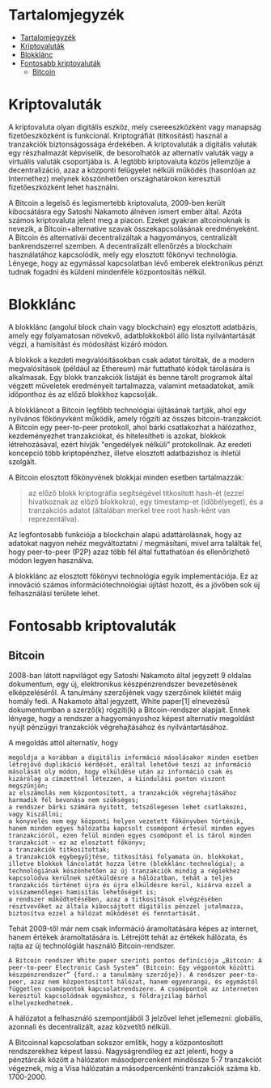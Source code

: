 # Tartalomjegyzék

- [Tartalomjegyzék](#tartalomjegyzék)
- [Kriptovaluták](#kriptovaluták)
- [Blokklánc](#blokklánc)
- [Fontosabb kriptovaluták](#fontosabb-kriptovaluták)
  - [Bitcoin](#bitcoin)

# Kriptovaluták

A kriptovaluta olyan digitális eszköz, mely csereeszközként vagy manapság fizetőeszközként is funkcionál. Kriptográfiát (titkosítást) használ a tranzakciók biztonságossága érdekében. A kriptovaluták a digitális valuták egy részhalmazát képviselik, de besorolhatók az alternatív valuták vagy a virtuális valuták csoportjába is. A legtöbb kriptovaluta közös jellemzője a decentralizáció, azaz a központi felügyelet nélküli működés (hasonlóan az Internethez) melynek köszönhetően országhatárokon keresztüli fizetőeszközként lehet használni.

A Bitcoin a legelső és legismertebb kriptovaluta, 2009-ben került kibocsátásra egy Satoshi Nakamoto álnéven ismert ember által. Azóta számos kriptovaluta jelent meg a piacon. Ezeket gyakran altcoinoknak is nevezik, a Bitcoin+alternative szavak összekapcsolásának eredményeként. A Bitcoin és alternatívái decentralizáltak a hagyományos, centralizált bankrendszerrel szemben. A decentralizált ellenőrzés a blockchain használatához kapcsolódik, mely egy elosztott főkönyvi technológia. Lényege, hogy az egymással kapcsolatban lévő emberek elektronikus pénzt tudnak fogadni és küldeni mindenféle központosítás nélkül.

# Blokklánc

A blokklánc (angolul block chain vagy blockchain) egy elosztott adatbázis, amely egy folyamatosan növekvő, adatblokkokból álló lista nyilvántartását végzi, a hamisítást és módosítást kizáró módon.

A blokkok a kezdeti megvalósításokban csak adatot tároltak, de a modern megvalósítások (például az Ethereum) már futtatható kódok tárolására is alkalmasak. Egy blokk tranzakciók listáját és benne tárolt programok által végzett műveletek eredményeit tartalmazza, valamint metaadatokat, amik időponthoz és az előző blokkhoz kapcsolják.

A blokkláncot a Bitcoin legfőbb technológiai újításának tartják, ahol egy nyilvános főkönyvként működik, amely rögzíti az összes bitcoin-tranzakciót. A Bitcoin egy peer-to-peer protokoll, ahol bárki csatlakozhat a hálózathoz, kezdeményezhet tranzakciókat, és hitelesítheti is azokat, blokkok létrehozásával, ezért hívják "engedélyek nélküli" protokollnak. Az eredeti koncepció több kriptopénzhez, illetve elosztott adatbázishoz is ihletül szolgált.

A Bitcoin elosztott főkönyvének blokkjai minden esetben tartalmazzák:

>az előző blokk kriptográfia segítségével titkosított hash-ét (ezzel hivatkoznak az előző blokkokra),
>egy timestamp-et (időbélyeget),
>és a tranzakciós adatot (általában merkel tree root hash-ként van reprezentálva).

Az legfontosabb funkciója a blockchain alapú adattárolásnak, hogy az adatokat nagyon nehéz megváltoztatni / megmásítani, mivel arra találták fel, hogy peer-to-peer (P2P) azaz több fél által futtathatóan és ellenőrizhető módon legyen használva.

A blokklánc az elosztott főkönyvi technológia egyik implementációja. Ez az innováció számos információtechnológiai újítást hozott, és a jövőben sok új felhasználási területe lehet.

# Fontosabb kriptovaluták

## Bitcoin

2008-ban látott napvilágot egy Satoshi Nakamoto által jegyzett 9 oldalas dokumentum, egy új, elektronikus készpénzrendszer bevezetésének elképzeléséről. A tanulmány szerzőjének vagy szerzőinek kilétét máig homály fedi. A Nakamoto által jegyzett, White paper[1] elnevezésű dokumentumban a szerző(k) rögzíti(k) a Bitcoin-rendszer alapjait. Ennek lényege, hogy a rendszer a hagyományoshoz képest alternatív megoldást nyújt pénzügyi tranzakciók végrehajtásához és nyilvántartásához.

A megoldás attól alternatív, hogy

    megoldja a korábban a digitális információ másolásakor minden esetben létrejövő duplikáció kérdését, ezáltal lehetővé teszi az információ másolását oly módon, hogy elküldése után az információ csak és kizárólag a címzettnél létezzen, a kiindulási ponton viszont megszűnjön;
    az elszámolás nem központosított, a tranzakciók végrehajtásához harmadik fél bevonása nem szükséges;
    a rendszer bárki számára nyitott, tetszőlegesen lehet csatlakozni, vagy kiszállni;
    a könyvelés nem egy központi helyen vezetett főkönyvben történik, hanem minden egyes hálózatba kapcsolt csomópont értesül minden egyes tranzakcióról, ezen felül minden egyes csomópont el is tárol minden tranzakciót – ez az elosztott főkönyv;
    a tranzakciók titkosítottak;
    a tranzakciók egybegyűjtése, titkosítási folyamata ún. blokkokat, illetve blokkok láncolatát hozza létre (blokklánc-technológia); a technológiának köszönhetően az új tranzakciók mindig a régiekhez kapcsolódva kerülnek szétküldésre a hálózatban, tehát a teljes tranzakciós történet újra és újra elküldésre kerül, kizárva ezzel a visszamenőleges hamisítás lehetőségét is;
    a rendszer működtetésében, azaz a titkosítások elvégzésében résztvevőket az általa kibocsájtott digitális pénzzel jutalmazza, biztosítva ezzel a hálózat működését és fenntartását.

Tehát 2009-től már nem csak információ áramoltatására képes az internet, hanem értékek áramoltatására is. Létrejött tehát az értékek hálózata, és rajta az új technológiát használó Bitcoin-rendszer.

    A Bitcoin rendszer White paper szerinti pontos definíciója „Bitcoin: A peer-to-peer Electronic Cash System” (Bitcoin: Egy végpontok közötti készpénzrendszer” {ford.: a tanulmány szerzője}). A rendszer peer-to-peer, azaz nem központosított hálózat, hanem egyenrangú, és egymástól független csomópontok kapcsolatrendszere. A csomópontok az interneten keresztül kapcsolódnak egymáshoz, s földrajzilag bárhol elhelyezkedhetnek.

A hálózatot a felhasználó szempontjából 3 jelzővel lehet jellemezni: globális, azonnali és decentralizált, azaz közvetítő nélküli.

A Bitcoinnal kapcsolatban sokszor említik, hogy a központosított rendszerekhez képest lassú. Nagyságrendileg ez azt jelenti, hogy a pénztárcák között a hálózaton másodpercenként mindössze 5-7 tranzakciót végeznek, míg a Visa hálózatán a másodpercenkénti tranzakciók száma kb. 1700-2000.